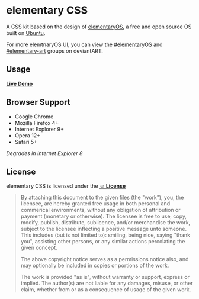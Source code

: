 # elementary CSS

A CSS kit based on the design of [elementaryOS](http://elementaryos.org/), a free and open source OS built on [Ubuntu](http://www.ubuntu.com/).

For more elemtnaryOS UI, you can view the [#elementaryOS](http://elementaryos.deviantart.com/) and [#elementary-art](http://elementary-art.deviantart.com/) groups on deviantART.

## Usage

**[Live Demo](http://nateify.github.com/elementaryOS-UI/)**

## Browser Support

* Google Chrome
* Mozilla Firefox 4+
* Internet Explorer 9+
* Opera 12+
* Safari 5+

*Degrades in Internet Explorer 8*

## License

elementary CSS is licensed under the **[&#9786; License](http://licence.visualidiot.com/)**

>By attaching this document to the given files (the "work"), you, the licensee, are hereby granted free usage in both personal and commerical environments, without any obligation of attribution or payment (monetary or otherwise). The licensee is free to use, copy, modify, publish, distribute, sublicence, and/or merchandise the work, subject to the licensee inflecting a positive message unto someone. This includes (but is not limited to): smiling, being nice, saying "thank you", assisting other persons, or any similar actions percolating the given concept.    
>
>The above copyright notice serves as a permissions notice also, and may optionally be included in copies or portions of the work.
>
>The work is provided "as is", without warranty or support, express or implied. The author(s) are not liable for any damages, misuse, or other claim, whether from or as a consequence of usage of the given work.
